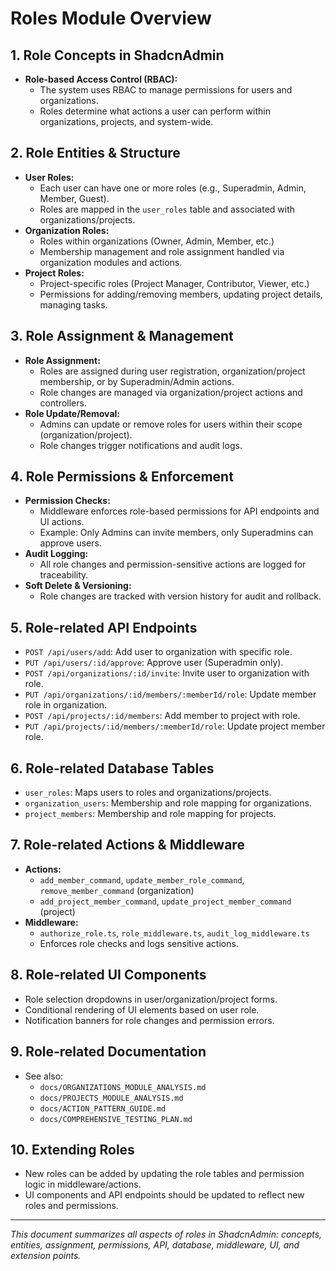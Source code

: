 # Roles Module Overview

## 1. Role Concepts in ShadcnAdmin

- **Role-based Access Control (RBAC):**
  - The system uses RBAC to manage permissions for users and organizations.
  - Roles determine what actions a user can perform within organizations, projects, and system-wide.

## 2. Role Entities & Structure

- **User Roles:**
  - Each user can have one or more roles (e.g., Superadmin, Admin, Member, Guest).
  - Roles are mapped in the `user_roles` table and associated with organizations/projects.
- **Organization Roles:**
  - Roles within organizations (Owner, Admin, Member, etc.)
  - Membership management and role assignment handled via organization modules and actions.
- **Project Roles:**
  - Project-specific roles (Project Manager, Contributor, Viewer, etc.)
  - Permissions for adding/removing members, updating project details, managing tasks.

## 3. Role Assignment & Management

- **Role Assignment:**
  - Roles are assigned during user registration, organization/project membership, or by Superadmin/Admin actions.
  - Role changes are managed via organization/project actions and controllers.
- **Role Update/Removal:**
  - Admins can update or remove roles for users within their scope (organization/project).
  - Role changes trigger notifications and audit logs.

## 4. Role Permissions & Enforcement

- **Permission Checks:**
  - Middleware enforces role-based permissions for API endpoints and UI actions.
  - Example: Only Admins can invite members, only Superadmins can approve users.
- **Audit Logging:**
  - All role changes and permission-sensitive actions are logged for traceability.
- **Soft Delete & Versioning:**
  - Role changes are tracked with version history for audit and rollback.

## 5. Role-related API Endpoints

- `POST /api/users/add`: Add user to organization with specific role.
- `PUT /api/users/:id/approve`: Approve user (Superadmin only).
- `POST /api/organizations/:id/invite`: Invite user to organization with role.
- `PUT /api/organizations/:id/members/:memberId/role`: Update member role in organization.
- `POST /api/projects/:id/members`: Add member to project with role.
- `PUT /api/projects/:id/members/:memberId/role`: Update project member role.

## 6. Role-related Database Tables

- `user_roles`: Maps users to roles and organizations/projects.
- `organization_users`: Membership and role mapping for organizations.
- `project_members`: Membership and role mapping for projects.

## 7. Role-related Actions & Middleware

- **Actions:**
  - `add_member_command`, `update_member_role_command`, `remove_member_command` (organization)
  - `add_project_member_command`, `update_project_member_command` (project)
- **Middleware:**
  - `authorize_role.ts`, `role_middleware.ts`, `audit_log_middleware.ts`
  - Enforces role checks and logs sensitive actions.

## 8. Role-related UI Components

- Role selection dropdowns in user/organization/project forms.
- Conditional rendering of UI elements based on user role.
- Notification banners for role changes and permission errors.

## 9. Role-related Documentation

- See also:
  - `docs/ORGANIZATIONS_MODULE_ANALYSIS.md`
  - `docs/PROJECTS_MODULE_ANALYSIS.md`
  - `docs/ACTION_PATTERN_GUIDE.md`
  - `docs/COMPREHENSIVE_TESTING_PLAN.md`

## 10. Extending Roles

- New roles can be added by updating the role tables and permission logic in middleware/actions.
- UI components and API endpoints should be updated to reflect new roles and permissions.

---

*This document summarizes all aspects of roles in ShadcnAdmin: concepts, entities, assignment, permissions, API, database, middleware, UI, and extension points.*
